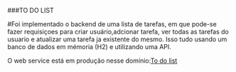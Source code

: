 ###TO DO LIST

#Foi implementado o backend de uma lista de tarefas, em que pode-se fazer requisiçoes para criar usuário,adcionar tarefa, ver todas as tarefas do usuario e atualizar uma tarefa ja existente do mesmo. Isso tudo usando um banco de dados em mémoria (H2) e utilizando uma API.


O web service está em produção nesse domínio:[To do list](https://todolist-a1i5.onrender.com)

